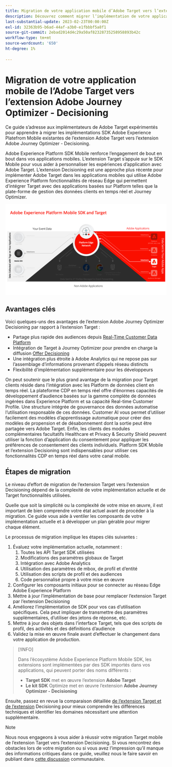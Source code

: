 ```yaml
---
title: Migration de votre application mobile d’Adobe Target vers l’extension Adobe Journey Optimizer - Decisioning
description: Découvrez comment migrer l’implémentation de votre application mobile d’Adobe Target vers l’extension Adobe Journey Optimizer - Decisioning
last-substantial-update: 2023-02-23T00:00:00Z
exl-id: 32363b95-b6ad-44af-a3b0-e1fbbbf5a8f1
source-git-commit: 2ebad2014d4c29a50af82328735258958893b42c
workflow-type: tm+mt
source-wordcount: '650'
ht-degree: 1%

---
```


# Migration de votre application mobile de l’Adobe Target vers l’extension Adobe Journey Optimizer - Decisioning

Ce guide s’adresse aux implémentateurs de Adobe Target expérimentés pour apprendre à migrer les implémentations SDK Adobe Experience Platefrom Mobile existantes de l’extension Adobe Target vers l’extension Adobe Journey Optimizer - Decisioning.

Adobe Experience Platform SDK Mobile renforce l’engagement de bout en bout dans vos applications mobiles. L’extension Target s’appuie sur le SDK Mobile pour vous aider à personnaliser les expériences d’application avec Adobe Target. L’extension Decisioning est une approche plus récente pour implémenter Adobe Target dans les applications mobiles qui utilise Adobe Experience Platform fonctionnalités de réseau Edge qui permettent d’intégrer Target avec des applications basées sur Platform telles que la plate-forme de gestion des données clients en temps réel et Journey Optimizer.

![Schéma montrant le SDK Mobile se connectant aux Target via le réseau Edge avec l’extension Decisioning](assets/datacollection.png)

## Avantages clés

Voici quelques-uns des avantages de l’extension Adobe Journey Optimizer Decisioning par rapport à l’extension Target :

* Partage plus rapide des audiences depuis [Real-Time Customer Data Platform](https://experienceleague.adobe.com/en/docs/platform-learn/tutorials/experience-cloud/next-hit-personalization)
* Intégration de Target à Journey Optimizer pour prendre en charge la diffusion [Offer Decisioning](https://experienceleague.adobe.com/en/docs/target/using/integrate/ajo/offer-decision)
* Une intégration plus étroite à Adobe Analytics qui ne repose pas sur l’assemblage d’informations provenant d’appels réseau distincts
* Flexibilité d’implémentation supplémentaire pour les développeurs

On peut soutenir que le plus grand avantage de la migration pour Target clients réside dans l’intégration avec les Platform de données client en temps réel. La plateforme CDP en temps réel offre d’énormes capacités de développement d’audience basées sur la gamme complète de données ingérées dans Experience Platform et sa capacité Real-time Customer Profile. Une structure intégrée de gouvernance des données automatise l’utilisation responsable de ces données. Customer AI vous permet d’utiliser facilement des modèles d’apprentissage automatique pour créer des modèles de propension et de désabonnement dont la sortie peut être partagée vers Adobe Target. Enfin, les clients des modules complémentaires facultatifs Healthcare et Privacy &amp; Security Shield peuvent utiliser la fonction d’application du consentement pour appliquer les préférences de consentement des clients individuels. Platform SDK Mobile et l’extension Decisioning sont indispensables pour utiliser ces fonctionnalités CDP en temps réel dans votre canal mobile.

## Étapes de migration

Le niveau d’effort de migration de l’extension Target vers l’extension Decisioning dépend de la complexité de votre implémentation actuelle et de Target fonctionnalités utilisées.

Quelle que soit la simplicité ou la complexité de votre mise en œuvre, il est important de bien comprendre votre état actuel avant de procéder à la migration. Ce guide vous aide à ventiler les composants de votre implémentation actuelle et à développer un plan gérable pour migrer chaque élément.

Le processus de migration implique les étapes clés suivantes :

1. Évaluez votre implémentation actuelle, notamment :
   1. Toutes les API Target SDK utilisées
   1. Modifications des paramètres globaux de Target
   1. Intégration avec Adobe Analytics
   1. Utilisation des paramètres de mbox, de profil et d’entité
   1. Utilisation des scripts de profil et des audiences
   1. Code personnalisé propre à votre mise en œuvre
1. Configurer les composants initiaux pour se connecter au réseau Edge Adobe Experience Platform
1. Mettre à jour l’implémentation de base pour remplacer l’extension Target par l’extension Decisioning
1. Améliorez l’implémentation de SDK pour vos cas d’utilisation spécifiques. Cela peut impliquer de transmettre des paramètres supplémentaires, d’utiliser des jetons de réponse, etc.
1. Mettre à jour des objets dans l’interface Target, tels que des scripts de profil, des activités et des définitions d’audience
1. Validez la mise en œuvre finale avant d’effectuer le changement dans votre application de production.


>[!INFO]
>
>Dans l’écosystème Adobe Experience Platform Mobile SDK, les extensions sont implémentées par des SDK importés dans vos applications, qui peuvent porter des noms différents :
>
> * **Target SDK** met en œuvre l’extension **Adobe Target**
> * **Le kit SDK** Optimize met en œuvre l’extension **Adobe Journey Optimizer - Decisioning**

Ensuite, passez en revue la comparaison détaillée [de l’extension Target et de l’extension](comparison.md) Decisioning pour mieux comprendre les différences techniques et identifier les domaines nécessitant une attention supplémentaire.

>[!NOTE]
>
>Nous nous engageons à vous aider à réussir votre migration Target mobile de l’extension Target vers l’extension Decisioning. Si vous rencontrez des obstacles lors de votre migration ou si vous avez l’impression qu’il manque des informations critiques dans ce guide, veuillez nous le faire savoir en publiant dans [cette discussion](https://experienceleaguecommunities.adobe.com/t5/adobe-experience-platform-data/tutorial-discussion-migrate-adobe-target-to-mobile-sdk-on-edge/m-p/747484#M625) communautaire.
